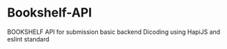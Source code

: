 # Bookshelf-API
BOOKSHELF API for submission basic backend Dicoding using HapiJS and eslint standard
